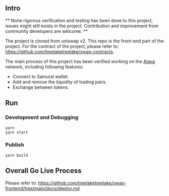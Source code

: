 ## Intro

** None rigorous verification and testing has been done to this project, issues might still exists in the project. Contribution and improvement from community developers are welcome. **

The project is cloned from uniswap v2. This repo is the front-end part of the project. For the contract of the project, please refer to: https://github.com/treelaketreelake/swap-contracts.

The main process of this project has been verified working on the [Alaya](https://devdocs.alaya.network/alaya-devdocs/zh-CN/) network, including following features:

* Connect to Samurai wallet.
* Add and remove the liquidity of trading pairs.
* Exchange between tokens.

## Run

### Development and Debugging

```shell
yarn
yarn start
```

### Publish

```
yarn build
```

## Overall Go Live Process

Please refer to: https://github.com/treelaketreelake/swap-frontend/tree/main/docs/deploy.md